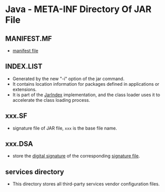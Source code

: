 # Java - META-INF Directory Of JAR File

## MANIFEST.MF

- [manifest file](java-jar-manifest-file.md)

## INDEX.LIST

- Generated by the new "-i" option of the jar command.
- It contains location information for packages defined in applications or extensions.
- It is part of the [JarIndex]() implementation, and the class loader uses it to accelerate the class loading process.

## xxx.SF

- signature file of JAR file, `xxx` is the base file name.

## xxx.DSA

- store the [digital signature](computer-network-digital-signature.md) of the corresponding [signature file]().

## services directory

- This directory stores all third-party services vendor configuration files.

